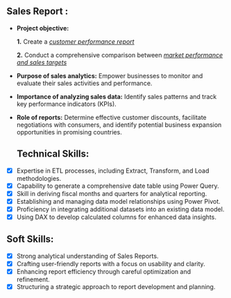 ## Sales Report :


- **Project objective:** 

    **1.** Create a _[customer performance report](https://github.com/suhaila273/Excel-Sales-Report/blob/main/sales_report%20-%20Customer%20Performance%20Report.pdf)_ 

    **2.** Conduct a comprehensive comparison between _[market performance and sales targets](https://github.com/suhaila273/Excel-Sales-Report/blob/main/sales_report-%20Market%20Performance%20vs%20Target.pdf)_

- **Purpose of sales analytics:** Empower businesses to monitor and evaluate their sales activities and performance.

- **Importance of analyzing sales data:** Identify sales patterns and track key performance indicators (KPIs).

- **Role of reports:** Determine effective customer discounts, facilitate negotiations with consumers, and identify potential business expansion opportunities in promising countries.


  ## Technical Skills:
- [x]  Expertise in ETL processes, including Extract, Transform, and Load methodologies.
- [x]  Capability to generate a comprehensive date table using Power Query.
- [x]  Skill in deriving fiscal months and quarters for analytical reporting.
- [x]  Establishing and managing data model relationships using Power Pivot.
- [x]  Proficiency in integrating additional datasets into an existing data model.
- [x]  Using DAX to develop calculated columns for enhanced data insights.
## Soft Skills:
- [x]   Strong analytical understanding of Sales Reports.
- [x]   Crafting user-friendly reports with a focus on usability and clarity.
- [x]   Enhancing report efficiency through careful optimization and refinement.
- [x]   Structuring a strategic approach to report development and planning.
